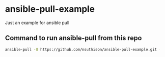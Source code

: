 # ansible-pull-example
Just an example for ansible pull

## Command to run ansible-pull from this repo

```bash
ansible-pull -U https://github.com/nsuthison/ansible-pull-example.git -C main -i hosts local.yaml
```
